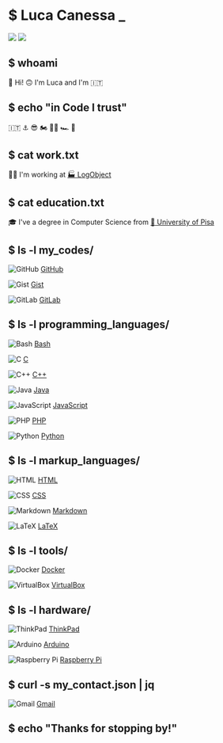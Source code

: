 # \$ <span style="animation: blink 1s infinite;">Luca Canessa _</span>

![](https://github-readme-stats.vercel.app/api/top-langs/?username=luca-c-xcv&layout=compact&theme=dark)     ![](https://github-readme-stats.vercel.app/api?username=luca-c-xcv&show_icons=true&theme=dark)

## \$ whoami

👋 Hi! 🙃 I'm Luca and I'm 🇮🇹

## \$ echo "in Code I trust"

🇮🇹 ⚓ 😎 🏍 👨‍💻 🏎 🕺

## \$ cat work.txt

👨‍💻 I'm working at [🏭 LogObject](https://logobject.com/en/)

## \$ cat education.txt

🎓 I've a degree in Computer Science from [:school: University of Pisa](https://di.unipi.it/)

## \$ ls -l my\_codes/

![GitHub](https://img.shields.io/badge/-000?style=for-the-badge&logoColor=fff&logo=github) [GitHub](https://github.com/luca-c-xcv?tab=repositories)

![Gist](https://img.shields.io/badge/-000?style=for-the-badge&logoColor=fff&logo=github) [Gist](https://gist.github.com/luca-c-xcv)

![GitLab](https://img.shields.io/badge/-fff?style=for-the-badge&logoColor=FFBF00&logo=gitlab) [GitLab](https://gitlab.com/luca-c-xcv)


## \$ ls -l programming\_languages/

![Bash](https://img.shields.io/badge/-4EAA25?style=for-the-badge&logoColor=fff&logo=gnu-bash) [Bash](https://www.gnu.org/software/bash/)

![C](https://img.shields.io/badge/-A8B9CC?style=for-the-badge&logoColor=000&logo=c) [C](http://www.open-std.org/JTC1/SC22/WG14/www/docs/n1256.pdf)

![C++](https://img.shields.io/badge/-00599C?style=for-the-badge&logo=cplusplus) [C++](https://isocpp.org/)

![Java](https://img.shields.io/badge/-007396?style=for-the-badge&logo=openjdk) [Java](https://docs.oracle.com/en/java/)

![JavaScript](https://img.shields.io/badge/-F7DF1E?style=for-the-badge&logoColor=000&logo=javascript) [JavaScript](https://www.javascript.com/)

![PHP](https://img.shields.io/badge/-777BB4?style=for-the-badge&logoColor=fff&logo=php) [PHP](https://www.php.net/)

![Python](https://img.shields.io/badge/-2b5b84?style=for-the-badge&logoColor=ffd343&logo=python) [Python](https://www.python.org/)


## \$ ls -l markup\_languages/

![HTML](https://img.shields.io/badge/-FFFFFF?style=for-the-badge&logo=html5) [HTML](https://html.spec.whatwg.org/)

![CSS](https://img.shields.io/badge/-FFFFFF?style=for-the-badge&logoColor=1F51FF&logo=css3) [CSS](https://www.w3.org/TR/CSS/#css)

![Markdown](https://img.shields.io/badge/-FFFFFF?style=for-the-badge&logoColor=000&logo=markdown) [Markdown](https://daringfireball.net/projects/markdown/)

![LaTeX](https://img.shields.io/badge/-FFFFFF?style=for-the-badge&logoColor=008080&logo=latex) [LaTeX](https://www.latex-project.org/)


## \$ ls -l tools/

![Docker](https://img.shields.io/badge/-2496ED?style=for-the-badge&logoColor=fff&logo=docker) [Docker](https://www.docker.com/)

![VirtualBox](https://img.shields.io/badge/-183A61?style=for-the-badge&logo=virtualbox) [VirtualBox](https://www.virtualbox.org/)


## \$ ls -l hardware/

![ThinkPad](https://img.shields.io/badge/-000?style=for-the-badge&logo=lenovo) [ThinkPad](https://www.lenovo.com/it/it/think/)

![Arduino](https://img.shields.io/badge/-00979D?style=for-the-badge&logo=arduino) [Arduino](https://www.arduino.cc/)

![Raspberry Pi](https://img.shields.io/badge/-A22846?style=for-the-badge&logo=raspberrypi) [Raspberry Pi](https://www.raspberrypi.org/)

## \$ curl -s my\_contact.json | jq

![Gmail](https://img.shields.io/badge/-EA4335?style=for-the-badge&logoColor=fff&logo=gmail) [Gmail](mailto:lccanessa@gmail.com)

## \$ echo "Thanks for stopping by!"

